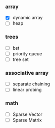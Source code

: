 ### array
- [x] dynamic array
- [ ] heap

### trees
- [ ] bst
- [ ] priority queue
- [ ] tree set

### associative array
- [ ] separate chaining
- [ ] linear probing

### math
- [ ] Sparse Vector
- [ ] Sparse Matrix
